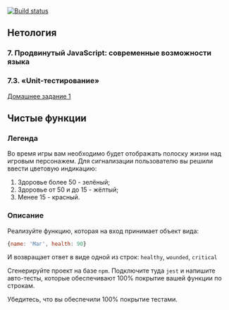 [![Build status](https://ci.appveyor.com/api/projects/status/j4gwda8enj2smc10?svg=true)](https://ci.appveyor.com/project/kvrdv/ajs-homeworks-test-ci-task-1)

## Нетология
### 7. Продвинутый JavaScript: современные возможности языка
### 7.3. «Unit-тестирование»
[Домашнее задание 1](https://github.com/netology-code/ajs-homeworks/tree/ajs8/test-ci)

## Чистые функции

### Легенда

Во время игры вам необходимо будет отображать полоску жизни над игровым персонажем. Для сигнализации пользователю вы решили ввести цветовую индикацию:
1. Здоровье более 50 - зелёный;
1. Здоровье от 50 и до 15 - жёлтый;
1. Менее 15 - красный.

### Описание

Реализуйте функцию, которая на вход принимает объект вида:
```javascript
{name: 'Маг', health: 90}
```
И возвращает ответ в виде одной из строк: `healthy`, `wounded`, `critical`

Сгенерируйте проект на базе `npm`. Подключите туда `jest` и напишите авто-тесты, которые обеспечивают 100% покрытие вашей функции по строкам.

Убедитесь, что вы обеспечили 100% покрытие тестами.

